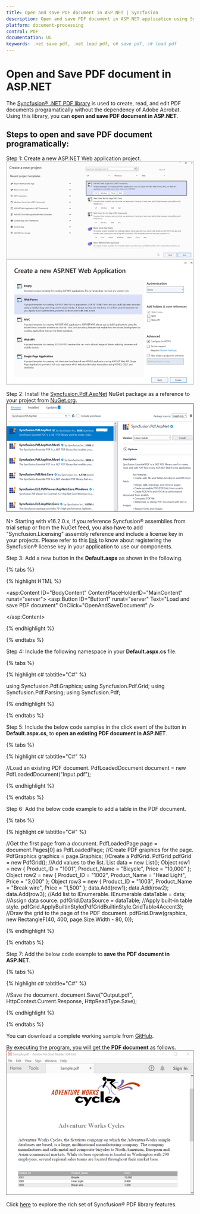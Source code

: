 ```yaml
---
title: Open and save PDF document in ASP.NET | Syncfusion
description: Open and save PDF document in ASP.NET application using Syncfusion .NET PDF library without the dependency of Adobe Acrobat. 
platform: document-processing
control: PDF
documentation: UG
keywords: .net save pdf, .net load pdf, c# save pdf, c# load pdf
---
```


# Open and Save PDF document in ASP.NET

The [Syncfusion&reg; .NET PDF library](https://www.syncfusion.com/document-processing/pdf-framework/net) is used to create, read, and edit PDF documents programatically without the dependency of Adobe Acrobat. Using this library, you can **open and save PDF document in ASP.NET**.

## Steps to open and save PDF document programatically: 

Step 1: Create a new ASP.NET Web application project.
![Create ASP.NET Web application in Visual Studio](Images/Create_ASP_NET_application.png)
![Create ASP.NET Web application in Visual Studio - step2](Images/Select_Web_Forms.png)

Step 2: Install the [Syncfusion.Pdf.AspNet](https://www.nuget.org/packages/Syncfusion.Pdf.AspNet/) NuGet package as a reference to your project from [NuGet.org](https://www.nuget.org/).
![NuGet package reference](Images/NuGet_package_ASP_NET.png)

N> Starting with v16.2.0.x, if you reference Syncfusion&reg; assemblies from trial setup or from the NuGet feed, you also have to add "Syncfusion.Licensing" assembly reference and include a license key in your projects. Please refer to this [link](https://help.syncfusion.com/common/essential-studio/licensing/overview) to know about registering the Syncfusion&reg; license key in your application to use our components.

Step 3: Add a new button in the **Default.aspx** as shown in the following.

{% tabs %}

{% highlight HTML %}

<asp:Content ID="BodyContent" ContentPlaceHolderID="MainContent" runat="server">
    <asp:Button ID="Button1" runat="server" Text="Load and save PDF document" OnClick="OpenAndSaveDocument" />  
    <div>
        <script type ="text/javascript">        
        </script>
    </div>
</asp:Content>

{% endhighlight %}

{% endtabs %}

Step 4: Include the following namespace in your **Default.aspx.cs** file.

{% tabs %}

{% highlight c# tabtitle="C#" %}

using Syncfusion.Pdf.Graphics;
using Syncfusion.Pdf.Grid;
using Syncfusion.Pdf.Parsing;
using Syncfusion.Pdf;

{% endhighlight %}

{% endtabs %}

Step 5: Include the below code samples in the click event of the button in **Default.aspx.cs**, to **open an existing PDF document in ASP.NET**.

{% tabs %}

{% highlight c# tabtitle="C#" %}

//Load an existing PDF document.
PdfLoadedDocument document = new PdfLoadedDocument("Input.pdf");

{% endhighlight %}

{% endtabs %}

Step 6: Add the below code example to add a table in the PDF document.

{% tabs %}

{% highlight c# tabtitle="C#" %}

//Get the first page from a document.
PdfLoadedPage page = document.Pages[0] as PdfLoadedPage;
//Create PDF graphics for the page.
PdfGraphics graphics = page.Graphics;
//Create a PdfGrid.
PdfGrid pdfGrid = new PdfGrid();
//Add values to the list.
List<object> data = new List<object>();
Object row1 = new { Product_ID = "1001", Product_Name = "Bicycle", Price = "10,000" };
Object row2 = new { Product_ID = "1002", Product_Name = "Head Light", Price = "3,000" };
Object row3 = new { Product_ID = "1003", Product_Name = "Break wire", Price = "1,500" };
data.Add(row1);
data.Add(row2);
data.Add(row3);
//Add list to IEnumerable.
IEnumerable<object> dataTable = data;
//Assign data source.
pdfGrid.DataSource = dataTable;
//Apply built-in table style.
pdfGrid.ApplyBuiltinStyle(PdfGridBuiltinStyle.GridTable4Accent3);
//Draw the grid to the page of the PDF document.
pdfGrid.Draw(graphics, new RectangleF(40, 400, page.Size.Width - 80, 0));

{% endhighlight %}

{% endtabs %}

Step 7: Add the below code example to **save the PDF document in ASP.NET**.

{% tabs %}

{% highlight c# tabtitle="C#" %}

//Save the document.
document.Save("Output.pdf", HttpContext.Current.Response, HttpReadType.Save);

{% endhighlight %}

{% endtabs %}

You can download a complete working sample from [GitHub](https://github.com/SyncfusionExamples/PDF-Examples/tree/master/Open%20and%20Save%20PDF%20document/ASP.NET/Open_and_save_PDF_document).

By executing the program, you will get the **PDF document** as follows.
![ASP.Net Web Open and save output PDF document](Images/Open_and_save_output.png)

Click [here](https://www.syncfusion.com/document-processing/pdf-framework/net) to explore the rich set of Syncfusion&reg; PDF library features.